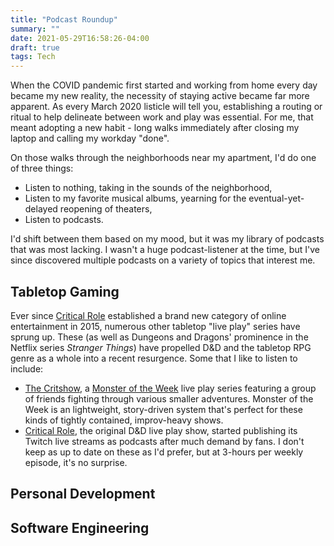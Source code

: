 ```yaml
---
title: "Podcast Roundup"
summary: ""
date: 2021-05-29T16:58:26-04:00
draft: true
tags: Tech
---
```


When the COVID pandemic first started and working from home every day became my new reality, the necessity of staying active became far more apparent. As every March 2020 listicle will tell you, establishing a routing or ritual to help delineate between work and play was essential. For me, that meant adopting a new habit - long walks immediately after closing my laptop and calling my workday "done".

On those walks through the neighborhoods near my apartment, I'd do one of three things:

- Listen to nothing, taking in the sounds of the neighborhood,
- Listen to my favorite musical albums, yearning for the eventual-yet-delayed reopening of theaters,
- Listen to podcasts.

I'd shift between them based on my mood, but it was my library of podcasts that was most lacking. I wasn't a huge podcast-listener at the time, but I've since discovered multiple podcasts on a variety of topics that interest me.

## Tabletop Gaming

Ever since [Critical Role](https://en.wikipedia.org/wiki/Critical_Role) established a brand new category of online entertainment in 2015, numerous other tabletop "live play" series have sprung up. These (as well as Dungeons and Dragons' prominence in the Netflix series _Stranger Things_) have propelled D&D and the tabletop RPG genre as a whole into a recent resurgence. Some that I like to listen to include:

- [The Critshow](), a [Monster of the Week]() live play series featuring a group of friends fighting through various smaller adventures. Monster of the Week is an lightweight, story-driven system that's perfect for these kinds of tightly contained, improv-heavy shows.
- [Critical Role](), the original D&D live play show, started publishing its Twitch live streams as podcasts after much demand by fans. I don't keep as up to date on these as I'd prefer, but at 3-hours per weekly episode, it's no surprise.

## Personal Development

## Software Engineering
